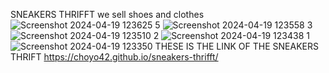 SNEAKERS THRIFFT
we sell shoes and clothes
![Screenshot 2024-04-19 123625 5](https://github.com/choyo42/sneakers-thrifft/assets/155321455/c375d2f5-481b-4e69-ad51-ee841274fbf8)
![Screenshot 2024-04-19 123558 3](https://github.com/choyo42/sneakers-thrifft/assets/155321455/32bd70a0-4272-4e63-81a7-a4b6d758a99f)
![Screenshot 2024-04-19 123510 2](https://github.com/choyo42/sneakers-thrifft/assets/155321455/6a34bfa3-5369-4993-a5a2-c3c456c306af)
![Screenshot 2024-04-19 123438 1](https://github.com/choyo42/sneakers-thrifft/assets/155321455/2422f4a1-3aea-412e-bfee-56116081b977)
![Screenshot 2024-04-19 123350](https://github.com/choyo42/sneakers-thrifft/assets/155321455/fa2c0ea1-2e37-40f0-8a0b-69723d6445b8)
THESE IS THE LINK OF THE SNEAKERS THRIFT
https://choyo42.github.io/sneakers-thrifft/
